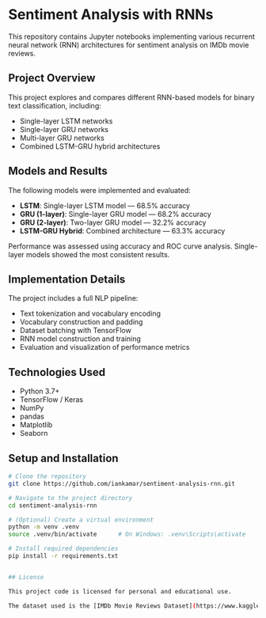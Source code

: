 # Sentiment Analysis with RNNs

This repository contains Jupyter notebooks implementing various recurrent neural network (RNN) architectures for sentiment analysis on IMDb movie reviews.

## Project Overview

This project explores and compares different RNN-based models for binary text classification, including:
- Single-layer LSTM networks
- Single-layer GRU networks
- Multi-layer GRU networks
- Combined LSTM-GRU hybrid architectures

## Models and Results

The following models were implemented and evaluated:
- **LSTM**: Single-layer LSTM model — 68.5% accuracy
- **GRU (1-layer)**: Single-layer GRU model — 68.2% accuracy
- **GRU (2-layer)**: Two-layer GRU model — 32.2% accuracy
- **LSTM-GRU Hybrid**: Combined architecture — 63.3% accuracy

Performance was assessed using accuracy and ROC curve analysis. Single-layer models showed the most consistent results.

## Implementation Details

The project includes a full NLP pipeline:
- Text tokenization and vocabulary encoding
- Vocabulary construction and padding
- Dataset batching with TensorFlow
- RNN model construction and training
- Evaluation and visualization of performance metrics

## Technologies Used

- Python 3.7+
- TensorFlow / Keras
- NumPy
- pandas
- Matplotlib
- Seaborn

## Setup and Installation

```bash
# Clone the repository
git clone https://github.com/iankamar/sentiment-analysis-rnn.git

# Navigate to the project directory
cd sentiment-analysis-rnn

# (Optional) Create a virtual environment
python -m venv .venv
source .venv/bin/activate      # On Windows: .venv\Scripts\activate

# Install required dependencies
pip install -r requirements.txt


## License

This project code is licensed for personal and educational use.

The dataset used is the [IMDb Movie Reviews Dataset](https://www.kaggle.com/datasets/lakshmi25npathi/imdb-dataset-of-50k-movie-reviews) available on Kaggle. The dataset is intended for academic and non-commercial use only. Please refer to the Kaggle page for specific licensing and usage terms.

